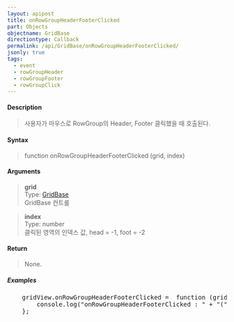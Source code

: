 ```yaml
---
layout: apipost
title: onRowGroupHeaderFooterClicked
part: Objects
objectname: GridBase
directiontype: Callback
permalink: /api/GridBase/onRowGroupHeaderFooterClicked/
jsonly: true
tags:
  - event
  - rowGroupHeader
  - rowGroupFooter
  - rowGroupClick
---
```



#### Description

> 사용자가 마우스로 RowGroup의 Header, Footer 클릭했을 때 호출된다.  

#### Syntax

> function onRowGroupHeaderFooterClicked (grid, index)  

#### Arguments

> **grid**  
> Type: [GridBase](/api/GridBase/)  
> GridBase 컨트롤  

> **index**  
> Type: number  
> 클릭된 영역의 인덱스 값, head = -1, foot = -2

#### Return

> None.  

##### Examples 

<pre class="prettyprint">
    gridView.onRowGroupHeaderFooterClicked =  function (grid, index) {
        console.log("onRowGroupHeaderFooterClicked : " + "(" + index + ")")
    };
</pre>

